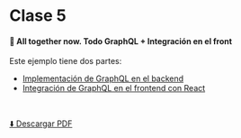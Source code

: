 # Clase 5
#### 📝 All together now. Todo GraphQL + Integración en el front
Este ejemplo tiene dos partes: 
- [Implementación de GraphQL en el backend](https://github.com/aeberdinelli/incluit-nodejs-graphql/tree/master/clase-5/backend)
- [Integración de GraphQL en el frontend con React](https://github.com/aeberdinelli/incluit-nodejs-graphql/tree/master/clase-5/frontend)

<br>

[⬇️ Descargar PDF](https://github.com/aeberdinelli/incluit-nodejs-graphql/raw/master/clase-5/clase5.pdf)
